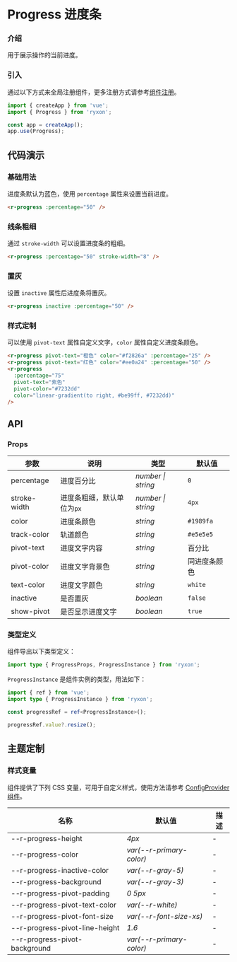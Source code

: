 # Progress 进度条

### 介绍

用于展示操作的当前进度。

### 引入

通过以下方式来全局注册组件，更多注册方式请参考[组件注册](#/zh-CN/advanced-usage#zu-jian-zhu-ce)。

```js
import { createApp } from 'vue';
import { Progress } from 'ryxon';

const app = createApp();
app.use(Progress);
```

## 代码演示

### 基础用法

进度条默认为蓝色，使用 `percentage` 属性来设置当前进度。

```html
<r-progress :percentage="50" />
```

### 线条粗细

通过 `stroke-width` 可以设置进度条的粗细。

```html
<r-progress :percentage="50" stroke-width="8" />
```

### 置灰

设置 `inactive` 属性后进度条将置灰。

```html
<r-progress inactive :percentage="50" />
```

### 样式定制

可以使用 `pivot-text` 属性自定义文字，`color` 属性自定义进度条颜色。

```html
<r-progress pivot-text="橙色" color="#f2826a" :percentage="25" />
<r-progress pivot-text="红色" color="#ee0a24" :percentage="50" />
<r-progress
  :percentage="75"
  pivot-text="紫色"
  pivot-color="#7232dd"
  color="linear-gradient(to right, #be99ff, #7232dd)"
/>
```

## API

### Props

| 参数 | 说明 | 类型 | 默认值 |
| --- | --- | --- | --- |
| percentage | 进度百分比 | _number \| string_ | `0` |
| stroke-width | 进度条粗细，默认单位为`px` | _number \| string_ | `4px` |
| color | 进度条颜色 | _string_ | `#1989fa` |
| track-color | 轨道颜色 | _string_ | `#e5e5e5` |
| pivot-text | 进度文字内容 | _string_ | 百分比 |
| pivot-color | 进度文字背景色 | _string_ | 同进度条颜色 |
| text-color | 进度文字颜色 | _string_ | `white` |
| inactive | 是否置灰 | _boolean_ | `false` |
| show-pivot | 是否显示进度文字 | _boolean_ | `true` |

### 类型定义

组件导出以下类型定义：

```ts
import type { ProgressProps, ProgressInstance } from 'ryxon';
```

`ProgressInstance` 是组件实例的类型，用法如下：

```ts
import { ref } from 'vue';
import type { ProgressInstance } from 'ryxon';

const progressRef = ref<ProgressInstance>();

progressRef.value?.resize();
```

## 主题定制

### 样式变量

组件提供了下列 CSS 变量，可用于自定义样式，使用方法请参考 [ConfigProvider 组件](#/zh-CN/config-provider)。

| 名称                             | 默认值                     | 描述 |
| -------------------------------- | -------------------------- | ---- |
| --r-progress-height            | _4px_                      | -    |
| --r-progress-color             | _var(--r-primary-color)_ | -    |
| --r-progress-inactive-color    | _var(--r-gray-5)_        | -    |
| --r-progress-background        | _var(--r-gray-3)_        | -    |
| --r-progress-pivot-padding     | _0 5px_                    | -    |
| --r-progress-pivot-text-color  | _var(--r-white)_         | -    |
| --r-progress-pivot-font-size   | _var(--r-font-size-xs)_  | -    |
| --r-progress-pivot-line-height | _1.6_                      | -    |
| --r-progress-pivot-background  | _var(--r-primary-color)_ | -    |

